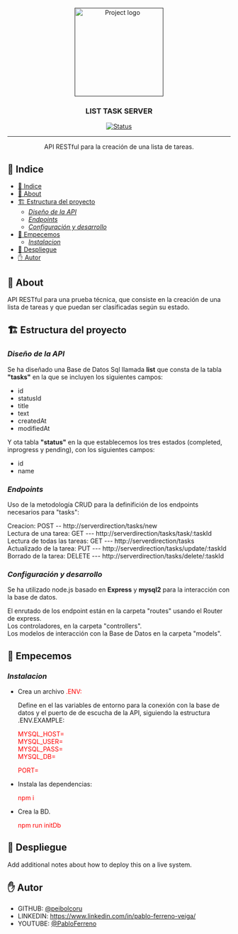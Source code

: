 <p align="center">
  <a href="" rel="noopener">
 <img width=200px height=200px src="https://i.imgur.com/6wj0hh6.jpg" alt="Project logo"></a>
</p>

<h3 align="center">LIST TASK SERVER</h3>

<div align="center">

[![Status](https://img.shields.io/badge/status-active-success.svg)]()

</div>

---

<p align="center">API RESTful para la creación de una lista de tareas.
    <br> 
</p>

## 📝 Indice

- [📝 Indice](#-indice)
- [🧐 About ](#-about-)
- [🏗️ Estructura del proyecto ](#️-estructura-del-proyecto-)
  - [_Diseño de la API_](#diseño-de-la-api)
  - [_Endpoints_](#endpoints)
  - [_Configuración y desarrollo_](#configuración-y-desarrollo)
- [🏁 Empecemos ](#-empecemos-)
  - [_Instalacion_](#instalacion)
- [🚀 Despliegue  ](#-despliegue--)
- [✋ Autor ](#-autor-)

## 🧐 About <a name = "about"></a>

API RESTful para una prueba técnica, que consiste en la creación de una lista de tareas y que puedan ser clasificadas según su estado.

## 🏗️ Estructura del proyecto <a name = "estructura"></a>
### _Diseño de la API_
  Se ha diseñado una Base de Datos Sql llamada **list** que consta de la tabla **"tasks"** en la que se incluyen los siguientes campos:
  * id 
  * statusId 
  * title 
  * text 
  * createdAt
  * modifiedAt
  
  Y ota tabla **"status"** en la que establecemos los tres estados (completed, inprogress y pending), con los siguientes campos:
  * id
  * name
  

### _Endpoints_

 Uso de la metodología CRUD para la definifición de los endpoints necesarios para "tasks":

  Creacion: POST -- http://serverdirection/tasks/new   
  Lectura de una tarea: GET --- http://serverdirection/tasks/task/:taskId  
  Lectura de todas las tareas: GET --- http://serverdirection/tasks  
  Actualizado de la tarea: PUT --- http://serverdirection/tasks/update/:taskId
  Borrado de la tarea: DELETE --- http://serverdirection/tasks/delete/:taskId

### _Configuración y desarrollo_

Se ha utilizado node.js basado en **Express** y **mysql2** para la interacción con la base de datos.

El enrutado de los endpoint están en la carpeta "routes" usando el Router de express.  
Los controladores, en la carpeta "controllers".  
Los modelos de interacción con la Base de Datos en la carpeta "models".

## 🏁 Empecemos <a name = "empecemos"></a>

### _Instalacion_
* Crea un archivo <span style="color:red">.ENV: 
  
  Define en el las variables de entorno para la conexión con la base de datos y el puerto de de escucha de la API, siguiendo la estructura .ENV.EXAMPLE:
  
    <span style="color:red">MYSQL_HOST=  
    MYSQL_USER=  
    MYSQL_PASS=  
    MYSQL_DB=  

    <span style="color:red">PORT=

* Instala las dependencias: 

  <span style="color:red">npm i </span>

* Crea la BD.

  <span style="color:red">npm run initDb

## 🚀 Despliegue <a name = "despliegue"></a> </span>

Add additional notes about how to deploy this on a live system.


## ✋ Autor <a name = "autor"></a>

- GITHUB: [@peibolcoru](https://github.com/peibolcoru) 
- LINKEDIN: https://www.linkedin.com/in/pablo-ferreno-veiga/
- YOUTUBE: [@PabloFerreno](https://www.youtube.com/channel/UCayLZMzKTYX-B-qDRldXhRg)
  
